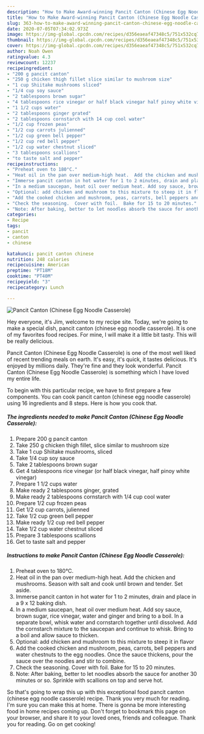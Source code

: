 ```yaml
---
description: "How to Make Award-winning Pancit Canton (Chinese Egg Noodle Casserole)"
title: "How to Make Award-winning Pancit Canton (Chinese Egg Noodle Casserole)"
slug: 363-how-to-make-award-winning-pancit-canton-chinese-egg-noodle-casserole
date: 2020-07-05T07:34:02.973Z
image: https://img-global.cpcdn.com/recipes/d356eaeaf47348c5/751x532cq70/pancit-canton-chinese-egg-noodle-casserole-recipe-main-photo.jpg
thumbnail: https://img-global.cpcdn.com/recipes/d356eaeaf47348c5/751x532cq70/pancit-canton-chinese-egg-noodle-casserole-recipe-main-photo.jpg
cover: https://img-global.cpcdn.com/recipes/d356eaeaf47348c5/751x532cq70/pancit-canton-chinese-egg-noodle-casserole-recipe-main-photo.jpg
author: Noah Owen
ratingvalue: 4.3
reviewcount: 12237
recipeingredient:
- "200 g pancit canton"
- "250 g chicken thigh fillet slice similar to mushroom size"
- "1 cup Shiitake mushrooms sliced"
- "1/4 cup soy sauce"
- "2 tablespoons brown sugar"
- "4 tablespoons rice vinegar or half black vinegar half pinoy white vinegar"
- "1 1/2 cups water"
- "2 tablespoons ginger grated"
- "2 tablespoons cornstarch with 14 cup cool water"
- "1/2 cup frozen peas"
- "1/2 cup carrots julienned"
- "1/2 cup green bell pepper"
- "1/2 cup red bell pepper"
- "1/2 cup water chestnut sliced"
- "3 tablespoons scallions"
- "to taste salt and pepper"
recipeinstructions:
- "Preheat oven to 180°C."
- "Heat oil in the pan over medium-high heat.  Add the chicken and mushrooms.  Season with salt and cook until brown and tender. Set aside."
- "Immerse pancit canton in hot water for 1 to 2 minutes, drain and place in a 9 x 12 baking dish."
- "In a medium saucepan, heat oil over medium heat. Add soy sauce, brown sugar, rice vinegar, water and ginger and bring to a boil.  In a separate bowl, whisk water and cornstarch together until dissolved.  Add the cornstarch mixture to the saucepan and continue to whisk.  Bring to a boil and allow sauce to thicken."
- "Optional: add chicken and mushroom to this mixture to steep it in flavor"
- "Add the cooked chicken and mushroom, peas, carrots, bell peppers and water chestnuts to the egg noodles.  Once the sauce thickens, pour the sauce over the noodles and stir to combine."
- "Check the seasoning.  Cover with foil.  Bake for 15 to 20 minutes."
- "Note: After baking, better to let noodles absorb the sauce for another 30 minutes or so.  Sprinkle with scallions on top and serve hot."
categories:
- Recipe
tags:
- pancit
- canton
- chinese

katakunci: pancit canton chinese 
nutrition: 248 calories
recipecuisine: American
preptime: "PT18M"
cooktime: "PT40M"
recipeyield: "3"
recipecategory: Lunch

---
```



![Pancit Canton (Chinese Egg Noodle Casserole)](https://img-global.cpcdn.com/recipes/d356eaeaf47348c5/751x532cq70/pancit-canton-chinese-egg-noodle-casserole-recipe-main-photo.jpg)

Hey everyone, it's Jim, welcome to my recipe site. Today, we're going to make a special dish, pancit canton (chinese egg noodle casserole). It is one of my favorites food recipes. For mine, I will make it a little bit tasty. This will be really delicious.



Pancit Canton (Chinese Egg Noodle Casserole) is one of the most well liked of recent trending meals on earth. It's easy, it's quick, it tastes delicious. It's enjoyed by millions daily. They're fine and they look wonderful. Pancit Canton (Chinese Egg Noodle Casserole) is something which I have loved my entire life.


To begin with this particular recipe, we have to first prepare a few components. You can cook pancit canton (chinese egg noodle casserole) using 16 ingredients and 8 steps. Here is how you cook that.

<!--inarticleads1-->

##### The ingredients needed to make Pancit Canton (Chinese Egg Noodle Casserole):

1. Prepare 200 g pancit canton
1. Take 250 g chicken thigh fillet, slice similar to mushroom size
1. Take 1 cup Shiitake mushrooms, sliced
1. Take 1/4 cup soy sauce
1. Take 2 tablespoons brown sugar
1. Get 4 tablespoons rice vinegar (or half black vinegar, half pinoy white vinegar)
1. Prepare 1 1/2 cups water
1. Make ready 2 tablespoons ginger, grated
1. Make ready 2 tablespoons cornstarch with 1/4 cup cool water
1. Prepare 1/2 cup frozen peas
1. Get 1/2 cup carrots, julienned
1. Take 1/2 cup green bell pepper
1. Make ready 1/2 cup red bell pepper
1. Take 1/2 cup water chestnut sliced
1. Prepare 3 tablespoons scallions
1. Get to taste salt and pepper




<!--inarticleads2-->

##### Instructions to make Pancit Canton (Chinese Egg Noodle Casserole):

1. Preheat oven to 180°C.
1. Heat oil in the pan over medium-high heat.  Add the chicken and mushrooms.  Season with salt and cook until brown and tender. Set aside.
1. Immerse pancit canton in hot water for 1 to 2 minutes, drain and place in a 9 x 12 baking dish.
1. In a medium saucepan, heat oil over medium heat. Add soy sauce, brown sugar, rice vinegar, water and ginger and bring to a boil.  In a separate bowl, whisk water and cornstarch together until dissolved.  Add the cornstarch mixture to the saucepan and continue to whisk.  Bring to a boil and allow sauce to thicken.
1. Optional: add chicken and mushroom to this mixture to steep it in flavor
1. Add the cooked chicken and mushroom, peas, carrots, bell peppers and water chestnuts to the egg noodles.  Once the sauce thickens, pour the sauce over the noodles and stir to combine.
1. Check the seasoning.  Cover with foil.  Bake for 15 to 20 minutes.
1. Note: After baking, better to let noodles absorb the sauce for another 30 minutes or so.  Sprinkle with scallions on top and serve hot.




So that's going to wrap this up with this exceptional food pancit canton (chinese egg noodle casserole) recipe. Thank you very much for reading. I'm sure you can make this at home. There is gonna be more interesting food in home recipes coming up. Don't forget to bookmark this page on your browser, and share it to your loved ones, friends and colleague. Thank you for reading. Go on get cooking!
